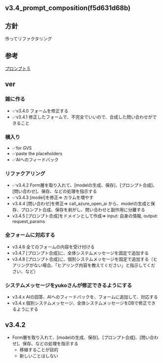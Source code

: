 v3.4_prompt_composition(f5d631d68b)
---

## 方針
作ってリファクタリング

## 参考
[プロンプト５](https://lbejzeroichi.kibe.la/notes/249)

## ver
### 雑に作る
- ✅v3.4.0 フォームを修正する
- ✅v3.4.1 修正したフォームで、不完全でいいので、合成した問い合わせができること
### 横入り
- ✅for GVS
- ✅paste the placeholders
- ✅AIへのフィードバック
### リファクアリング
- ✅v3.4.2 Form層を取り入れて、[modelの生成、保存]、[プロンプト合成]、[問い合わせ]、保存、などの処理を指示する
- ✅v3.4.3 [model]を修正=> カラムを増やす
- v3.4.4 [問い合わせ]を修正=> call_azure_open_ai から、modelの生成と保存、プロンプト合成、保存を剥がし、問い合わせと副作用に分離する
- v3.4.5 [プロンプト合成]をドメインとして作成=> input: 自身の情報, output: request_params
### 全フォームに対応する
- v3.4.6 全てのフォームの内容を受け付ける
- v3.4.7 [プロンプト合成]に、全体システムメッセージを固定で追加する
- v3.4.8 [プロンプト合成]に、個別システムメッセージを固定で追加する（ヒアリングがない場合、「ヒアリング内容を教えてください」と指示してください、など）
### システムメッセージをyukoさんが修正できるようにする
- v3.4.x AIの回答、AIへのフィードバックを、フォームに追加して、対応する
- v3.4.x 個別システムメッセージ、全体システムメッセージをDBで修正できるようにする

## v3.4.2
- Form層を取り入れて、[modelの生成、保存]、[プロンプト合成]、[問い合わせ]、保存、などの処理を指示する
  - 移植することが目的
  - 新しいことはしない

